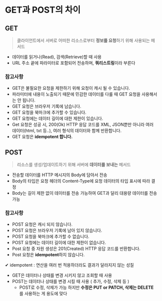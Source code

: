 # GET과 POST의 차이

## GET

> 클라이언트에서 서버로 어떠한 리소스로부터 **정보를 요청**하기 위해 사용되는 메서드
> 
- 데이터를 읽거나(Read), 검색(Retrieve)할 때 사용
- URL 주소 끝에 파라미터로 포함되어 전송하며, **쿼리스트링**이라 부른다

### 참고사항

- GET은 불필요한 요청을 제한하기 위해 요청이 캐시 될 수 있습니다.
- 파라미터에 내용이 노출되기 때문에 민감한 데이터를 다룰 때 GET 요청을 사용해서는 안 됩니다.
- GET 요청은 브라우저 기록에 남습니다.
- GET 요청을 북마크에 추가할 수 있습니다.
- GET 요청에는 데이터 길이에 대한 제한이 있습니다.
- Get 요청은 성공 시, 200(Ok) HTTP 응답 코드를 XML, JSON뿐만 아니라 여러 데이터(html, txt 등..), 여러 형식의 데이터와 함께 반환합니다.
- GET 요청은 **idempotent 합니다.**

## POST

> 리소스를 생성/업데이트하기 위해 서버에 **데이터를 보내는** 메서드
> 
- 전송할 데이터를 HTTP 메시지의 Body에 담아서 전송
- Body의 타입은 요청 헤더의 Content-Type에 요청 데이터의 타입 표시에 따라 결정
- Body는 길이 제한 없이 데이터를 전송 가능하여 GET과 달리 대용량 데이터를 전송 가능

### 참고사항

- POST 요청은 캐시 되지 않습니다.
- POST 요청은 브라우저 기록에 남아 있지 않습니다.
- POST 요청을 북마크에 추가할 수 없습니다.
- POST 요청에는 데이터 길이에 대한 제한이 없습니다.
- Post 요청 중 자원 생성은 201(Created) HTTP 응답 코드를 반환합니다.
- Post 요청은 **idempotent**하지 않습니다.

✔ idempotent : 연산을 여러 번 적용하더라도 결과가 달라지지 않는 성질

- GET은 데이터나 상태를 변경 시키지 않고 조회할 때 사용
- POST는 데이터나 상태를 변경 시킬 때 사용 ( 추가, 수정, 삭제 등 )
    - POST로 수정, 삭제가 가능 하지만 **수정은 PUT or PATCH, 삭제는 DELETE**를 사용하는 게 용도에 맞다